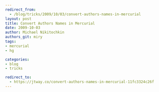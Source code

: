 ```yaml
---
redirect_from:
  - /blog/tricks/2009/10/03/convert-authors-names-in-mercurial
layout: post
title: Convert Authors Names in Mercurial
date: 2009-10-03
author: Michael Nikitochkin
authors_git: miry
tags:
- mercurial
- hg

categories:
- blog
- tricks

redirect_to:
  - https://jtway.co/convert-authors-names-in-mercurial-11fc3324c26f
---
```

